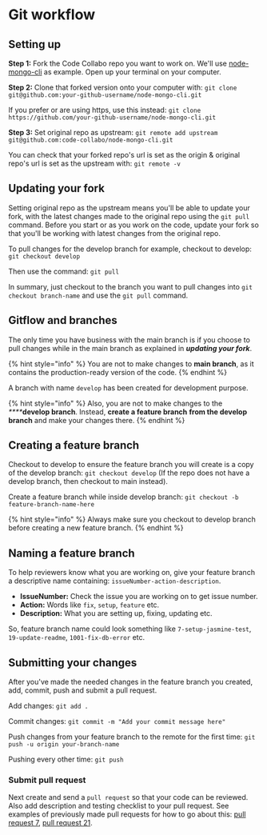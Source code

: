 # Git workflow

## Setting up

**Step 1:** Fork the Code Collabo repo you want to work on. We'll use [node-mongo-cli](https://github.com/code-collabo/node-mongo-cli) as example. Open up your terminal on your computer.

**Step 2:** Clone that forked version onto your computer with:  `git clone git@github.com:your-github-username/node-mongo-cli.git`

If you prefer or are using https, use this instead: `git clone https://github.com/your-github-username/node-mongo-cli.git`

**Step 3:** Set original repo as upstream:  `git remote add upstream git@github.com:code-collabo/node-mongo-cli.git`

You can check that your forked repo's url is set as the origin & original repo's url is set as the upstream with: `git remote -v`

## Updating your fork

Setting original repo as the upstream means you'll be able to update your fork, with the latest changes made to the original repo using the `git pull` command. Before you start or as you work on the code, update your fork so that you'll be working with latest changes from the original repo.

To pull changes for the develop branch for example, checkout to develop: `git checkout develop`

Then use the command: `git pull`

In summary, just checkout to the branch you want to pull changes into `git checkout branch-name` and use the `git pull` command.

## Gitflow and branches

The only time you have business with the main branch is if you choose to pull changes while in the main branch as explained in _**updating your fork**_.

{% hint style="info" %}
You are not to make changes to **main branch**, as it contains the production-ready version of the code.
{% endhint %}

A branch with name `develop` has been created for development purpose.

{% hint style="info" %}
Also, you are not to make changes to the _****_**develop branch**. Instead, **create a feature branch** **from the develop branch** and make your changes there.
{% endhint %}

## Creating a feature branch

Checkout to develop to ensure the feature branch you will create is a copy of the develop branch: `git checkout develop` \(If the repo does not have a develop branch, then checkout to main instead\).

Create a feature branch while inside develop branch: `git checkout -b feature-branch-name-here`

{% hint style="info" %}
 Always make sure you checkout to develop branch before creating a new feature branch.
{% endhint %}

## Naming a feature branch

To help reviewers know what you are working on, give your feature branch a descriptive name containing: `issueNumber-action-description`. 

* **IssueNumber:** Check the issue you are working on to get issue number. 
* **Action:** Words like `fix`,  `setup`,  `feature` etc. 
* **Description:** What you are setting up, fixing, updating etc.

So, feature branch name could look something like `7-setup-jasmine-test`,  `19-update-readme`, `1001-fix-db-error` etc.

## Submitting your changes

After you've made the needed changes in the feature branch you created, add, commit, push and submit a pull request.

Add changes: `git add .`

Commit changes: `git commit -m "Add your commit message here"`

Push changes from your feature branch to the remote for the first time: `git push -u origin your-branch-name`

Pushing every other time: `git push`

### Submit pull request

Next create and send a `pull request` so that your code can be reviewed. Also add description and testing checklist to your pull request. See examples of previously made pull requests for how to go about this: [pull request 7](https://github.com/code-collabo/node-mongo-cli/pull/11#issue-584788302), [pull request 21](https://github.com/code-collabo/node-mongo-cli/pull/21#issue-589792008).

